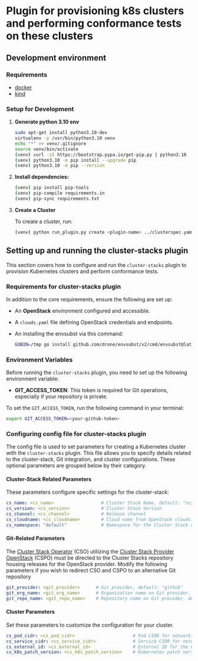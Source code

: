 # Plugin for provisioning k8s clusters and performing conformance tests on these clusters

## Development environment

### Requirements

* [docker](https://docs.docker.com/engine/install/)
* [kind](https://kind.sigs.k8s.io/docs/user/quick-start/#installation)

### Setup for Development

1. **Generate python 3.10 env**

   ```bash
   sudo apt-get install python3.10-dev
   virtualenv -p /usr/bin/python3.10 venv
   echo "*" >> venv/.gitignore
   source venv/bin/activate
   (venv) curl -sS https://bootstrap.pypa.io/get-pip.py | python3.10
   (venv) python3.10 -m pip install --upgrade pip
   (venv) python3.10 -m pip --version

   ```

2. **Install dependencies:**

   ```bash
   (venv) pip install pip-tools
   (venv) pip-compile requirements.in
   (venv) pip-sync requirements.txt
   ```

3. **Create a Cluster**

   To create a cluster, run:

   ```bash
   (venv) python run_plugin.py create <plugin-name> ../clusterspec.yaml
   ```

## Setting up and running the cluster-stacks plugin

This section covers how to configure and run the `cluster-stacks` plugin to provision Kubernetes clusters and perform conformance tests.

### Requirements for cluster-stacks plugin

In addition to the core requirements, ensure the following are set up:

* An **OpenStack** environment configured and accessible.
* A `clouds.yaml` file defining OpenStack credentials and endpoints.
* An installing the envsubst via this command:

  ```bash
  GOBIN=/tmp go install github.com/drone/envsubst/v2/cmd/envsubst@latest
  ```

### Environment Variables

Before running the `cluster-stacks` plugin, you need to set up the following environment variable:

* **GIT_ACCESS_TOKEN**: This token is required for Git operations, especially if your repository is private.

To set the `GIT_ACCESS_TOKEN`, run the following command in your terminal:

```bash
export GIT_ACCESS_TOKEN=<your-github-token>
```

### Configuring config file for cluster-stacks plugin

The config file is used to set parameters for creating a Kubernetes cluster with the `cluster-stacks` plugin. This file allows you to specify details related to the cluster-stack, Git integration, and cluster configurations. These optional parameters are grouped below by their category.

#### Cluster-Stack Related Parameters

These parameters configure specific settings for the cluster-stack:

```yaml
cs_name: <cs_name>                  # Cluster Stack Name, default: "scs"
cs_version: <cs_version>            # Cluster Stack Version
cs_channel: <cs_channel>            # Release channel
cs_cloudname: <cs_cloudname>        # Cloud name from OpenStack clouds.yaml
cs_namespace: "default"             # Namespace for the Cluster Stack deployment
```

#### Git-Related Parameters

The [Cluster Stack Operator](https://github.com/sovereignCloudStack/cluster-stack-operator/) (CSO) utilizing the [Cluster Stack Provider OpenStack](https://github.com/SovereignCloudStack/cluster-stacks/tree/main/providers/openstack) (CSPO) must be directed to the Cluster Stacks repository housing releases for the OpenStack provider. Modify the following parameters if you wish to redirect CSO and CSPO to an alternative Git repository

```yaml
git_provider: <git_provider>      # Git provider, default: "github"
git_org_name: <git_org_name>      # Organization name on Git provider, default: "SovereignCloudStack"
git_repo_name: <git_repo_name>    # Repository name on Git provider, default: "cluster-stacks"
```

#### Cluster Parameters

Set these parameters to customize the configuration for your cluster.

```yaml
cs_pod_cidr: <cs_pod_cidr>                      # Pod CIDR for networking
cs_service_cidr: <cs_service_cidr>              # Service CIDR for networking
cs_external_id: <cs_external_id>                # External ID for the Cluster Stack
cs_k8s_patch_version: <cs_k8s_patch_version>    # Kubernetes patch version to use
```

